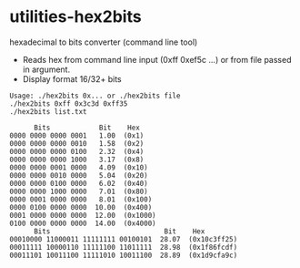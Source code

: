 # utilities-hex2bits
hexadecimal to bits  converter (command line tool)

- Reads hex from command line input (0xff 0xef5c ...) or from file passed in argument.
- Display format 16/32+ bits

```
Usage: ./hex2bits 0x... or ./hex2bits file
./hex2bits 0xff 0x3c3d 0xff35
./hex2bits list.txt

      Bits            Bit    Hex
0000 0000 0000 0001   1.00  (0x1)
0000 0000 0000 0010   1.58  (0x2)
0000 0000 0000 0100   2.32  (0x4)
0000 0000 0000 1000   3.17  (0x8)
0000 0000 0001 0000   4.09  (0x10)
0000 0000 0010 0000   5.04  (0x20)
0000 0000 0100 0000   6.02  (0x40)
0000 0000 1000 0000   7.01  (0x80)
0000 0001 0000 0000   8.01  (0x100)
0000 0100 0000 0000  10.00  (0x400)
0001 0000 0000 0000  12.00  (0x1000)
0100 0000 0000 0000  14.00  (0x4000)
      Bits                            Bit    Hex
00010000 11000011 11111111 00100101  28.07  (0x10c3ff25)
00011111 10000110 11111100 11011111  28.98  (0x1f86fcdf)
00011101 10011100 11111010 10011100  28.89  (0x1d9cfa9c)
```
